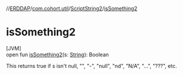 //[ERDDAP](../../../index.md)/[com.cohort.util](../index.md)/[ScriptString2](index.md)/[isSomething2](is-something2.md)

# isSomething2

[JVM]\
open fun [isSomething2](is-something2.md)(s: [String](https://docs.oracle.com/en/java/javase/21/docs/api/java.base/java/lang/String.html)): Boolean

This returns true if s isn't null, &quot;&quot;, &quot;-&quot;, &quot;null&quot;, &quot;nd&quot;, &quot;N/A&quot;, &quot;...&quot;, &quot;???&quot;, etc.